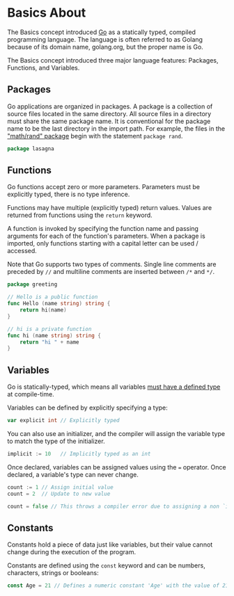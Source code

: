 # Basics About

The Basics concept introduced [Go](https://golang.org) as a statically typed, compiled programming language. 
The language is often referred to as Golang because of its domain name, golang.org, but the proper name is Go.

The Basics concept introduced three major language features: Packages, Functions, and Variables.

## Packages

Go applications are organized in packages.
A package is a collection of source files located in the same directory.
All source files in a directory must share the same package name.
It is conventional for the package name to be the last directory in the import path. For example, the files in the ["math/rand" package](https://golang.org/src/math/rand/) begin with the statement `package rand`.

```go
package lasagna
```

## Functions

Go functions accept zero or more parameters.
Parameters must be explicitly typed, there is no type inference.

Functions may have multiple (explicitly typed) return values.
Values are returned from functions using the `return` keyword. 

A function is invoked by specifying the function name and passing arguments for each of the function's parameters.
When a package is imported, only functions starting with a capital letter can
be used / accessed.

Note that Go supports two types of comments.
Single line comments are preceded by `//` and multiline comments are inserted between `/*` and `*/`.

```go
package greeting

// Hello is a public function
func Hello (name string) string {
    return hi(name)
}

// hi is a private function
func hi (name string) string {
    return "hi " + name
}
```

## Variables

Go is statically-typed, which means all variables [must have a defined type](https://en.wikipedia.org/wiki/Type_system) at compile-time.

Variables can be defined by explicitly specifying a type:

```go
var explicit int // Explicitly typed
```

You can also use an initializer, and the compiler will assign the variable type to match the type of the initializer.

```go
implicit := 10   // Implicitly typed as an int
```

Once declared, variables can be assigned values using the `=` operator.
Once declared, a variable's type can never change.

```go
count := 1 // Assign initial value
count = 2  // Update to new value

count = false // This throws a compiler error due to assigning a non `int` type
```

## Constants

Constants hold a piece of data just like variables, but their value cannot change during the execution of the program.

Constants are defined using the `const` keyword and can be numbers, characters, strings or booleans:

```go
const Age = 21 // Defines a numeric constant 'Age' with the value of 21
```
